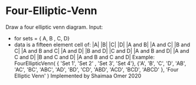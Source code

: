 # Four-Elliptic-Venn
Draw a four elliptic venn diagram.
 Input:
   - for sets = { A, B , C, D}
   - data is a fifteen element cell of:
       |A|
       |B|
       |C|
       |D|
       |A and B|
       |A and C|
       |B and C|
       |A and B and C|
       |A and D|
       |B and D|
       |C and D|
       |A and B and D|
       |A and C and D|
       |B and C and D|
       |A and B and C and D|
 Example:
    FourEllipticVenn( { 'Set 1', 'Set 2' , 'Set 3', 'Set 4'}, {'A', 'B', 'C', 'D', 'AB', 'AC', 'BC', 'ABC', 'AD', 'BD', 'CD', 'ABD', 'ACD', 'BCD', 'ABCD' }, 'Four Elliptic Venn' )
 Implemented by Shaimaa Omer 2020
